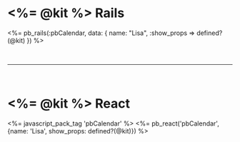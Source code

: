 # <%= @kit %> Rails
<%= pb_rails(:pbCalendar, data: { name: "Lisa", :show_props => defined?(@kit) }) %>

<br/><hr/><br/>

# <%= @kit %> React
<%= javascript_pack_tag 'pbCalendar' %>
<%= pb_react('pbCalendar', {name: 'Lisa', show_props: defined?(@kit)}) %>
